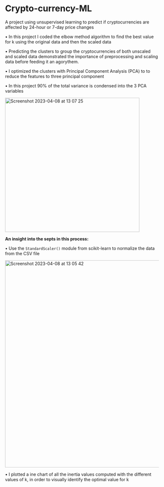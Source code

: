 # Crypto-currency-ML
A project using unsupervised learning to predict if cryptocurrencies are affected by 24-hour or 7-day price changes

•	In this project I coded the elbow method algorithm to find the best value for k using the original data and then the scaled data

•	Predicting the clusters to group the cryptocurrencies of both unscaled and scaled data demonstrated the importance of preprocessing and scaling data      before feeding it an agorythem.

•	I optimized the clusters with Principal Component Analysis (PCA) to to reduce the features to three principal component

•	In this project 90% of the total variance is condensed into the 3 PCA variables


<img width="440" alt="Screenshot 2023-04-08 at 13 07 25" src="https://user-images.githubusercontent.com/115706722/230727051-63b5762c-8c22-48f4-b419-adf8ba473cf8.png">

**An insight into the septs in this process:**

•	Use the `StandardScaler()` module from scikit-learn to normalize the data from the CSV file

<img width="679" alt="Screenshot 2023-04-08 at 13 05 42" src="https://user-images.githubusercontent.com/115706722/230720141-9a970ed9-edb4-4fb8-9c88-878b604d4f46.png">

•	I plotted a ine chart of all the inertia values computed with the different values of k, in order to visually identify the optimal value for k
